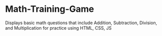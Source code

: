 # Math-Training-Game
Displays basic math questions that include Addition, Subtraction, Division, and Multiplication for practice using HTML, CSS, JS

